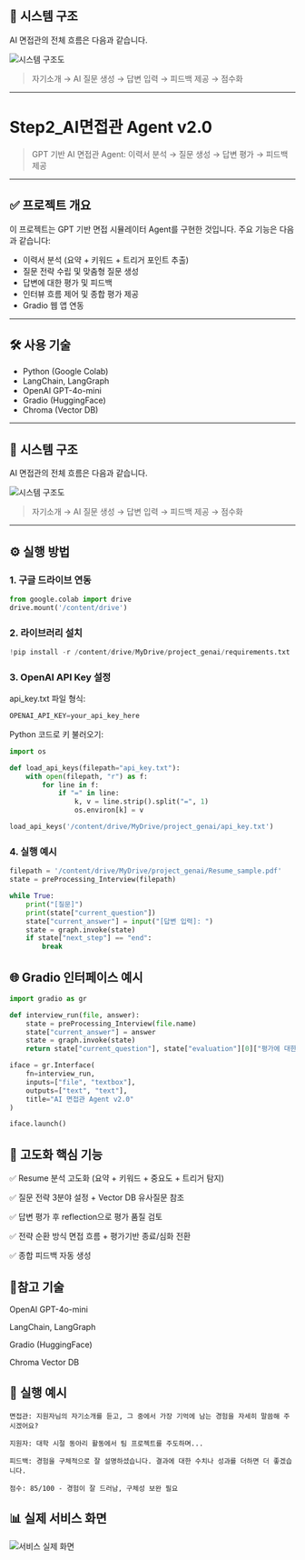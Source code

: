 
## 🧠 시스템 구조

AI 면접관의 전체 흐름은 다음과 같습니다.

![시스템 구조도](./ai_interview_pipeline.png)

> 자기소개 → AI 질문 생성 → 답변 입력 → 피드백 제공 → 점수화

---

# Step2_AI면접관 Agent v2.0

> GPT 기반 AI 면접관 Agent: 이력서 분석 → 질문 생성 → 답변 평가 → 피드백 제공

---

## ✅ 프로젝트 개요

이 프로젝트는 GPT 기반 면접 시뮬레이터 Agent를 구현한 것입니다. 주요 기능은 다음과 같습니다:

- 이력서 분석 (요약 + 키워드 + 트리거 포인트 추출)
- 질문 전략 수립 및 맞춤형 질문 생성
- 답변에 대한 평가 및 피드백
- 인터뷰 흐름 제어 및 종합 평가 제공
- Gradio 웹 앱 연동

---

## 🛠️ 사용 기술

- Python (Google Colab)
- LangChain, LangGraph
- OpenAI GPT-4o-mini
- Gradio (HuggingFace)
- Chroma (Vector DB)
  
---

## 🧠 시스템 구조

AI 면접관의 전체 흐름은 다음과 같습니다.

![시스템 구조도](./ai_interview_pipeline.png)

> 자기소개 → AI 질문 생성 → 답변 입력 → 피드백 제공 → 점수화

---

## ⚙️ 실행 방법

### 1. 구글 드라이브 연동

```python
from google.colab import drive
drive.mount('/content/drive')
```
### 2. 라이브러리 설치
```python
!pip install -r /content/drive/MyDrive/project_genai/requirements.txt
```
### 3. OpenAI API Key 설정
api_key.txt 파일 형식:
```python
OPENAI_API_KEY=your_api_key_here
```
Python 코드로 키 불러오기:
```python
import os

def load_api_keys(filepath="api_key.txt"):
    with open(filepath, "r") as f:
        for line in f:
            if "=" in line:
                k, v = line.strip().split("=", 1)
                os.environ[k] = v

load_api_keys('/content/drive/MyDrive/project_genai/api_key.txt')
```
### 4. 실행 예시
```python
filepath = '/content/drive/MyDrive/project_genai/Resume_sample.pdf'
state = preProcessing_Interview(filepath)

while True:
    print("[질문]")
    print(state["current_question"])
    state["current_answer"] = input("[답변 입력]: ")
    state = graph.invoke(state)
    if state["next_step"] == "end":
        break
```
## 🌐 Gradio 인터페이스 예시
```python
import gradio as gr

def interview_run(file, answer):
    state = preProcessing_Interview(file.name)
    state["current_answer"] = answer
    state = graph.invoke(state)
    return state["current_question"], state["evaluation"][0]["평가에 대한 이유"]

iface = gr.Interface(
    fn=interview_run,
    inputs=["file", "textbox"],
    outputs=["text", "text"],
    title="AI 면접관 Agent v2.0"
)

iface.launch()
```
## 📌 고도화 핵심 기능
✅ Resume 분석 고도화 (요약 + 키워드 + 중요도 + 트리거 탐지)

✅ 질문 전략 3분야 설정 + Vector DB 유사질문 참조

✅ 답변 평가 후 reflection으로 평가 품질 검토

✅ 전략 순환 방식 면접 흐름 + 평가기반 종료/심화 전환

✅ 종합 피드백 자동 생성

## 📍참고 기술
OpenAI GPT-4o-mini

LangChain, LangGraph

Gradio (HuggingFace)

Chroma Vector DB

## 💬 실행 예시
```plaintext
면접관: 지원자님의 자기소개를 듣고, 그 중에서 가장 기억에 남는 경험을 자세히 말씀해 주시겠어요?

지원자: 대학 시절 동아리 활동에서 팀 프로젝트를 주도하며...

피드백: 경험을 구체적으로 잘 설명하셨습니다. 결과에 대한 수치나 성과를 더하면 더 좋겠습니다.

점수: 85/100 - 경험이 잘 드러남, 구체성 보완 필요
```
## 📊 실제 서비스 화면
![서비스 실제 화면](./ai_interview_ui.png)

